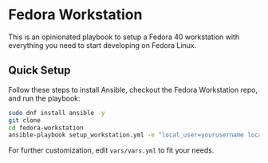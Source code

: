 # Fedora Workstation

This is an opinionated playbook to setup a Fedora 40 workstation with everything you need to start developing on Fedora Linux.

## Quick Setup

Follow these steps to install Ansible, checkout the Fedora Workstation repo, and run the playbook:

```bash
sudo dnf install ansible -y
git clone
cd fedora-workstation
ansible-playbook setup_workstation.yml -e "local_user=yourusername local_user_email=you@example.com" --become -K
```

For further customization, edit `vars/vars.yml` to fit your needs.
